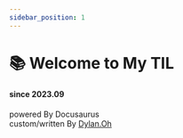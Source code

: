 ```yaml
---
sidebar_position: 1
---
```


# 📚 Welcome to My TIL 
#### since 2023.09
powered By Docusaurus <br/>
custom/written By [Dylan.Oh](https://github.com/HyunTaek5)